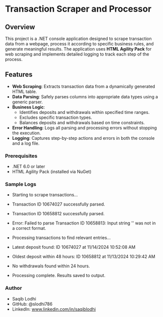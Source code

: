 # Transaction Scraper and Processor

## Overview

This project is a .NET console application designed to scrape transaction data from a webpage, process it according to specific business rules, and generate meaningful results. The application uses **HTML Agility Pack** for web scraping and implements detailed logging to track each step of the process.


## Features

- **Web Scraping**: Extracts transaction data from a dynamically generated HTML table.
- **Data Parsing**: Safely parses columns into appropriate data types using a generic parser.
- **Business Logic**:
  - Identifies deposits and withdrawals within specified time ranges.
  - Excludes specific transaction types.
  - Balances deposits and withdrawals based on time constraints.
- **Error Handling**: Logs all parsing and processing errors without stopping the execution.
- **Logging**: Captures step-by-step actions and errors in both the console and a log file.

### Prerequisites

- .NET 6.0 or later
- HTML Agility Pack (installed via NuGet)


### Sample Logs

- Starting to scrape transactions...
- Transaction ID 10674027 successfully parsed.
- Transaction ID 10658812 successfully parsed.
- Error: Failed to parse Transaction ID 10658813: Input string '' was not in a correct format.

- Processing transactions to find relevant entries...
- Latest deposit found: ID 10674027 at 11/14/2024 10:52:08 AM
- Oldest deposit within 48 hours: ID 10658812 at 11/13/2024 10:29:42 AM
- No withdrawals found within 24 hours.
- Processing complete. Results saved to output.

### Author
- Saqib Lodhi
- GitHub: @slodhi786
- LinkedIn: www.linkedin.com/in/saqiblodhi